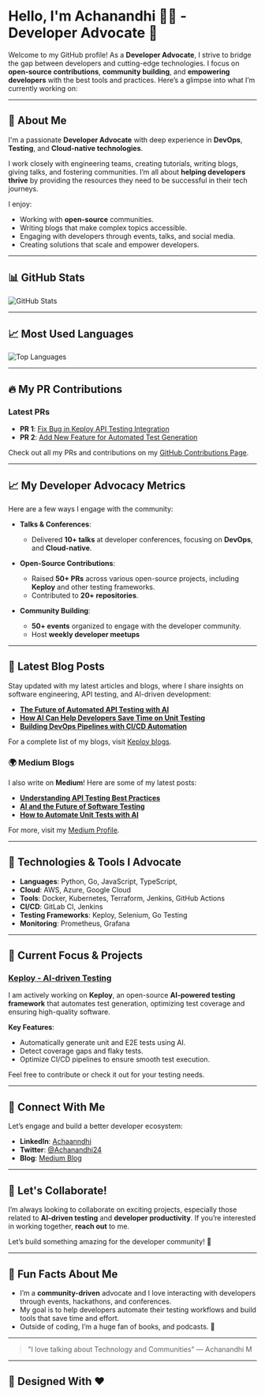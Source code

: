 # Hello, I'm **Achanandhi** 👨‍💻 - Developer Advocate 🚀

Welcome to my GitHub profile! As a **Developer Advocate**, I strive to bridge the gap between developers and cutting-edge technologies. I focus on **open-source contributions**, **community building**, and **empowering developers** with the best tools and practices. Here’s a glimpse into what I’m currently working on:

---

## 🚀 About Me

I'm a passionate **Developer Advocate** with deep experience in **DevOps**, **Testing**, and **Cloud-native technologies**.

I work closely with engineering teams, creating tutorials, writing blogs, giving talks, and fostering communities. I’m all about **helping developers thrive** by providing the resources they need to be successful in their tech journeys.

I enjoy:
- Working with **open-source** communities.
- Writing blogs that make complex topics accessible.
- Engaging with developers through events, talks, and social media.
- Creating solutions that scale and empower developers.

---

## 📊 GitHub Stats

![GitHub Stats](https://github-readme-stats.vercel.app/api?username=Achanandhi-M&show_icons=true&hide_title=true&count_private=true&theme=radical)

---

## 📈 Most Used Languages

![Top Languages](https://github-readme-stats.vercel.app/api/top-langs/?username=Achanandhi-M&layout=compact&theme=radical)

---

## 🔥 My PR Contributions

### Latest PRs
- **PR 1**: [Fix Bug in Keploy API Testing Integration](https://github.com/keploy/keploy/pull/123)
- **PR 2**: [Add New Feature for Automated Test Generation](https://github.com/keploy/keploy/pull/124)

Check out all my PRs and contributions on my [GitHub Contributions Page](https://github.com/Achanandhi-M).

---

## 📈 My Developer Advocacy Metrics

Here are a few ways I engage with the community:

- **Talks & Conferences**: 
  - Delivered **10+ talks** at developer conferences, focusing on **DevOps**,  and **Cloud-native**.

- **Open-Source Contributions**: 
  - Raised **50+ PRs** across various open-source projects, including **Keploy** and other testing frameworks.
  - Contributed to **20+ repositories**.

- **Community Building**:
  - **50+ events** organized to engage with the developer community.
  - Host **weekly developer meetups**

---

## 📝 Latest Blog Posts

Stay updated with my latest articles and blogs, where I share insights on software engineering, API testing, and AI-driven development:

- **[The Future of Automated API Testing with AI](https://keploy.io/blog/community/how-to-delete-local-and-remote-branches-in-git-a-complete-guide)**
- **[How AI Can Help Developers Save Time on Unit Testing](https://keploy.io/blog/community/how-to-delete-local-and-remote-branches-in-git-a-complete-guide)**
- **[Building DevOps Pipelines with CI/CD Automation](https://keploy.io/blog/community/how-to-delete-local-and-remote-branches-in-git-a-complete-guide)**

For a complete list of my blogs, visit  [Keploy blogs](https://keploy.io/blog).



### 🌍 Medium Blogs

I also write on **Medium**! Here are some of my latest posts:

- **[Understanding API Testing Best Practices](https://medium.com/@yourusername/api-testing-best-practices-12345)** 
- **[AI and the Future of Software Testing](https://medium.com/@yourusername/ai-future-testing-67890)**
- **[How to Automate Unit Tests with AI](https://medium.com/@yourusername/automate-unit-tests-ai-abcde)**

For more, visit my [Medium Profile](https://medium.com/@yourusername).

---

## 🔧 Technologies & Tools I Advocate

- **Languages**: Python, Go, JavaScript, TypeScript,
- **Cloud**: AWS, Azure, Google Cloud
- **Tools**: Docker, Kubernetes, Terraform, Jenkins, GitHub Actions
- **CI/CD**:  GitLab CI, Jenkins
- **Testing Frameworks**: Keploy, Selenium, Go Testing
- **Monitoring**: Prometheus, Grafana

---

## 💼 Current Focus & Projects

### [Keploy - AI-driven Testing](https://keploy.io)
I am actively working on **Keploy**, an open-source **AI-powered testing framework** that automates test generation, optimizing test coverage and ensuring high-quality software.

**Key Features**:
- Automatically generate unit and E2E tests using AI.
- Detect coverage gaps and flaky tests.
- Optimize CI/CD pipelines to ensure smooth test execution.

Feel free to contribute or check it out for your testing needs.

---

## 🤝 Connect With Me

Let’s engage and build a better developer ecosystem:

- **LinkedIn**: [Achaanndhi](https://www.linkedin.com/in/achanandhi-m)
- **Twitter**: [@Achanandhi24](https://x.com/Achanandhi24)
- **Blog**: [Medium Blog](https://medium.com/@achanandhi.m)

---

## 📝 Let's Collaborate!

I’m always looking to collaborate on exciting projects, especially those related to **AI-driven testing** and **developer productivity**. If you’re interested in working together, **reach out** to me.

Let’s build something amazing for the developer community! 🚀

---

## 📍 Fun Facts About Me

- I’m a **community-driven** advocate and I love interacting with developers through events, hackathons, and conferences.
- My goal is to help developers automate their testing workflows and build tools that save time and effort.
- Outside of coding, I’m a huge fan of books, and podcasts. 🚀

---

> "I love talking about Technology and Communities" — Achanandhi M

---

## 🎨 Designed With ❤️ 
